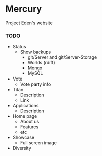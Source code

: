 # Mercury

Project Eden's website

### TODO

- Status
	- Show backups
		- git/Server and git/Server-Storage
		- Worlds (rdiff)
		- Mongo
		- MySQL
- Vote
	- Vote party info
- Titan
	- Description
	- Link
- Applications
	- Description
- Home page
	- About us
	- Features
	- etc
- Showcase
	- Full screen image
- Diversity

